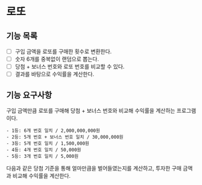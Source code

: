 # 로또

## 기능 목록
- [ ] 구입 금액을 로또를 구매한 횟수로 변환한다.
- [ ] 숫자 6개를 중복없이 랜덤으로 뽑는다.
- [ ] 당첨 + 보너스 번호와 로또 번호를 비교할 수 있다.
- [ ] 결과를 바탕으로 수익률을 계산한다.

## 기능 요구사항
구입 금액만큼 로또를 구매해 당첨 + 보너스 번호와 비교해 수익률을 계산하는 프로그램이다.

    - 1등: 6개 번호 일치 / 2,000,000,000원
    - 2등: 5개 번호 + 보너스 번호 일치 / 30,000,000원
    - 3등: 5개 번호 일치 / 1,500,000원
    - 4등: 4개 번호 일치 / 50,000원
    - 5등: 3개 번호 일치 / 5,000원

다음과 같은 당첨 기준을 통해 얼마만큼을 벌어들였는지를 계산하고, 투자한 구매 금액과 비교해 수익률을 계산한다.
